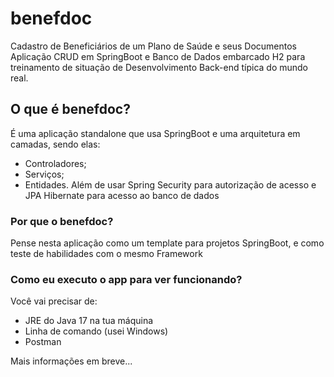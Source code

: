 # benefdoc
Cadastro de Beneficiários de um Plano de Saúde e seus Documentos
Aplicação CRUD em SpringBoot e Banco de Dados embarcado H2 para treinamento
de situação de Desenvolvimento Back-end típica do mundo real.

## O que é benefdoc?
É uma aplicação standalone que usa SpringBoot e uma arquitetura em camadas,
sendo elas:
- Controladores;
- Serviços;
- Entidades.
Além de usar Spring Security para autorização de acesso e JPA Hibernate para
acesso ao banco de dados

### Por que o benefdoc?
Pense nesta aplicação como um template para projetos SpringBoot, e como teste
de habilidades com o mesmo Framework

### Como eu executo o app para ver funcionando?
Você vai precisar de:
- JRE do Java 17 na tua máquina
- Linha de comando (usei Windows)
- Postman

Mais informações em breve...
